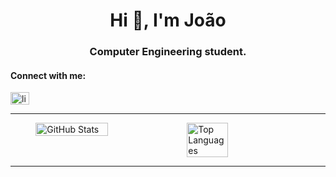<h1 align="center">Hi 👋, I'm João</h1>
<h3 align="center">Computer Engineering student.</h3>

<h4 align="left">Connect with me:</h4>
<p align="left">
<a href="https://www.linkedin.com/in/joão-gabriel-89736822b/" target="blank"><img align="center" src="https://raw.githubusercontent.com/rahuldkjain/github-profile-readme-generator/master/src/images/icons/Social/linked-in-alt.svg" alt="linkedin.com/in/nogueirag" height="20" width="30" /></a>
</p>

<hr/>

<div style="display: flex; justify-content: center;">
    <img src="https://github-readme-stats.vercel.app/api?username=joaogabrielsantosD&show_icons=true&theme=transparent" alt="GitHub Stats" style="width: 48%;">
    <img src="https://github-readme-stats.vercel.app/api/top-langs/?username=joaogabrielsantosD&layout=compact&theme=transparent&hide=cmake,makefile" alt="Top Languages" style="width: 36%;">
</div>



<hr/>
